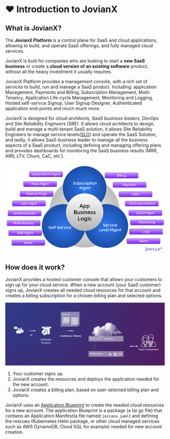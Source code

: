 # ❤️ Introduction to JovianX

## What is JovianX?

The **JovianX Platform** is a control plane for SaaS and cloud applications, allowing to build, and operate SaaS offerings, and fully managed cloud services.

JovianX is built for companies who are looking to start a **new SaaS business** or create a **cloud version of an existing software** product, without all the heavy investment it usually requires.

JovianX Platform provides a management console, with a rich set of services to build, run and manage a SaaS product. Including: application Management, Payments and Billing, Subscription Management, Multi-Tenancy, Application Life-cycle Management, Monitoring and Logging, Hosted self-serivce Signup, User Signup Designer, Authenticated application end-points and much much more.

JovianX is designed for _cloud architects,_ _SaaS business leaders,_ _DevOps_ and _Site Reliability Engineers \(SRE\)_. It allows cloud architects to design, build and manage a multi-tenant SaaS solution, it allows Site Reliability Engineers to manage service levels\([SLO](https://landing.google.com/sre/sre-book/chapters/service-level-objectives/)\) and operate the SaaS Solution, and lastly, it allows SaaS business leader to manage all the business aspects of a SaaS product, including defining and managing offering plans and provides dashboards for monitoring the SaaS business results \(MRR, ARR, LTV, Churn, CaC, etc'\).

![](.gitbook/assets/jovianx-product-overview-short-1-.png)

## How does it work?

JovianX provides a hosted customer console that allows your customers to sign up for your cloud service. When a new account \(your SaaS customer\) signs up, JovianX creates all needed cloud resources for that account and creates a billing subscription for a chosen billing plan and selected options.

![](.gitbook/assets/image%20%2818%29.png)

1. Your customer signs up.
2. JovianX creates the resources and deploys the application needed for the new account.
3. JovianX creates a billing plan, based on user-selected billing plan and options.

JovianX uses an [Application Blueprint](documentation/jovianx-application-blueprint.md) to create the needed cloud resources for a new account. The application Blueprint is a package \(a tar.gz file\) that contains an Application Manifest\(a file named `jovianx.yaml`\) and defining the rescues \(Kubernetes Helm package, or other cloud managed services such as AWS DynamoDB, Cloud SQL for example\) needed for new account creation.

